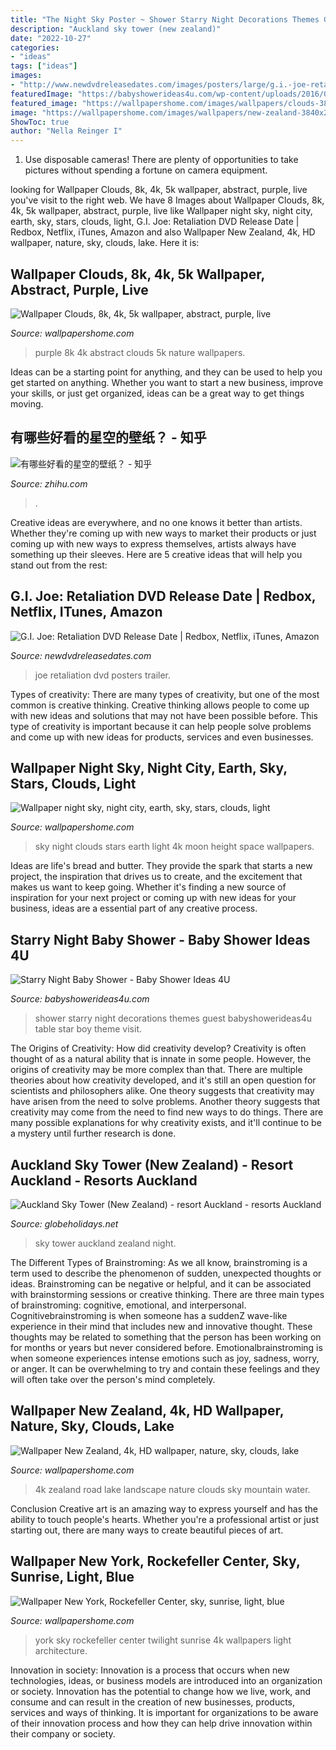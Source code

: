 ```yaml
---
title: "The Night Sky Poster ~ Shower Starry Night Decorations Themes Guest Babyshowerideas4u Table Star Boy Theme Visit"
description: "Auckland sky tower (new zealand)"
date: "2022-10-27"
categories:
- "ideas"
tags: ["ideas"]
images:
- "http://www.newdvdreleasedates.com/images/posters/large/g.i.-joe-retaliation-2013-30.jpg"
featuredImage: "https://babyshowerideas4u.com/wp-content/uploads/2016/09/Starry-Night-Baby-Shower-Guest-Table.jpg"
featured_image: "https://wallpapershome.com/images/wallpapers/clouds-3840x2160-8k-4k-5k-wallpaper-abstract-purple-live-wallpaper-6469.jpg"
image: "https://wallpapershome.com/images/wallpapers/new-zealand-3840x2160-4k-hd-wallpaper-nature-sky-clouds-lake-road-919.jpg"
ShowToc: true
author: "Nella Reinger I"
---
```



1. Use disposable cameras! There are plenty of opportunities to take pictures without spending a fortune on camera equipment.

	

		
looking for Wallpaper Clouds, 8k, 4k, 5k wallpaper, abstract, purple, live you've visit to the right web. We have 8 Images about Wallpaper Clouds, 8k, 4k, 5k wallpaper, abstract, purple, live like Wallpaper night sky, night city, earth, sky, stars, clouds, light, G.I. Joe: Retaliation DVD Release Date | Redbox, Netflix, iTunes, Amazon and also Wallpaper New Zealand, 4k, HD wallpaper, nature, sky, clouds, lake. Here it is:
		
    
## Wallpaper Clouds, 8k, 4k, 5k Wallpaper, Abstract, Purple, Live

<img loading=lazy src="https://wallpapershome.com/images/wallpapers/clouds-3840x2160-8k-4k-5k-wallpaper-abstract-purple-live-wallpaper-6469.jpg" onerror="this.onerror=null;this.src='https://tse3.mm.bing.net/th?id=OIP.nEbIr1ijN96MbXtlRMCq2AHaEK&amp;pid=15.1';" alt="Wallpaper Clouds, 8k, 4k, 5k wallpaper, abstract, purple, live">

_Source: wallpapershome.com_

>purple 8k 4k abstract clouds 5k nature wallpapers. 

	

Ideas can be a starting point for anything, and they can be used to help you get started on anything. Whether you want to start a new business, improve your skills, or just get organized, ideas can be a great way to get things moving.

    
## 有哪些好看的星空的壁纸？ - 知乎

<img loading=lazy src="https://pic2.zhimg.com/v2-be14e48015f999810f28da1870b978a7_r.jpg?source=1940ef5c" onerror="this.onerror=null;this.src='https://tse3.mm.bing.net/th?id=OIP.VMR4atXL4dmWxov8A8_LwwHaO0&amp;pid=15.1';" alt="有哪些好看的星空的壁纸？ - 知乎">

_Source: zhihu.com_

>. 

	

Creative ideas are everywhere, and no one knows it better than artists. Whether they're coming up with new ways to market their products or just coming up with new ways to express themselves, artists always have something up their sleeves. Here are 5 creative ideas that will help you stand out from the rest: 

    
## G.I. Joe: Retaliation DVD Release Date | Redbox, Netflix, ITunes, Amazon

<img loading=lazy src="http://www.newdvdreleasedates.com/images/posters/large/g.i.-joe-retaliation-2013-30.jpg" onerror="this.onerror=null;this.src='https://tse2.mm.bing.net/th?id=OIP.bK8FZhaW1O3l4perSyUDvAHaLH&amp;pid=15.1';" alt="G.I. Joe: Retaliation DVD Release Date | Redbox, Netflix, iTunes, Amazon">

_Source: newdvdreleasedates.com_

>joe retaliation dvd posters trailer. 

	

Types of creativity:
There are many types of creativity, but one of the most common is creative thinking. Creative thinking allows people to come up with new ideas and solutions that may not have been possible before. This type of creativity is important because it can help people solve problems and come up with new ideas for products, services and even businesses.

    
## Wallpaper Night Sky, Night City, Earth, Sky, Stars, Clouds, Light

<img loading=lazy src="https://wallpapershome.com/images/wallpapers/night-sky-3840x2160-night-city-earth-sky-stars-clouds-light-height-421.jpg" onerror="this.onerror=null;this.src='https://tse3.mm.bing.net/th?id=OIP.WwsgLgr7ZFqCVtppmlWogQHaEK&amp;pid=15.1';" alt="Wallpaper night sky, night city, earth, sky, stars, clouds, light">

_Source: wallpapershome.com_

>sky night clouds stars earth light 4k moon height space wallpapers. 

	

Ideas are life's bread and butter. They provide the spark that starts a new project, the inspiration that drives us to create, and the excitement that makes us want to keep going. Whether it's finding a new source of inspiration for your next project or coming up with new ideas for your business, ideas are a essential part of any creative process.

    
## Starry Night Baby Shower - Baby Shower Ideas 4U

<img loading=lazy src="https://babyshowerideas4u.com/wp-content/uploads/2016/09/Starry-Night-Baby-Shower-Guest-Table.jpg" onerror="this.onerror=null;this.src='https://tse1.mm.bing.net/th?id=OIP.Pzh7C1TTCYaXbGXMeU0kawHaJ4&amp;pid=15.1';" alt="Starry Night Baby Shower - Baby Shower Ideas 4U">

_Source: babyshowerideas4u.com_

>shower starry night decorations themes guest babyshowerideas4u table star boy theme visit. 

	

The Origins of Creativity: How did creativity develop?
Creativity is often thought of as a natural ability that is innate in some people. However, the origins of creativity may be more complex than that. There are multiple theories about how creativity developed, and it's still an open question for scientists and philosophers alike. One theory suggests that creativity may have arisen from the need to solve problems. Another theory suggests that creativity may come from the need to find new ways to do things. There are many possible explanations for why creativity exists, and it'll continue to be a mystery until further research is done.

    
## Auckland Sky Tower (New Zealand) - Resort Auckland - Resorts Auckland

<img loading=lazy src="https://www.globeholidays.net/Oceania/New_Zealand/Media/Auckland_Sky_Tower_at_Night.jpg" onerror="this.onerror=null;this.src='https://tse2.mm.bing.net/th?id=OIP.bhuPrwmQusMev5ntcT_KVAHaLJ&amp;pid=15.1';" alt="Auckland Sky Tower (New Zealand) - resort Auckland - resorts Auckland">

_Source: globeholidays.net_

>sky tower auckland zealand night. 

	

The Different Types of Brainstroming:
As we all know, brainstroming is a term used to describe the phenomenon of sudden, unexpected thoughts or ideas. Brainstroming can be negative or helpful, and it can be associated with brainstorming sessions or creative thinking. There are three main types of brainstroming: cognitive, emotional, and interpersonal. 
Cognitivebrainstroming is when someone has a suddenZ wave-like experience in their mind that includes new and innovative thought. These thoughts may be related to something that the person has been working on for months or years but never considered before. Emotionalbrainstroming is when someone experiences intense emotions such as joy, sadness, worry, or anger. It can be overwhelming to try and contain these feelings and they will often take over the person's mind completely.

    
## Wallpaper New Zealand, 4k, HD Wallpaper, Nature, Sky, Clouds, Lake

<img loading=lazy src="https://wallpapershome.com/images/wallpapers/new-zealand-3840x2160-4k-hd-wallpaper-nature-sky-clouds-lake-road-919.jpg" onerror="this.onerror=null;this.src='https://tse4.mm.bing.net/th?id=OIP.Xg7WuLnNKL5yDBJ5baExkAHaEK&amp;pid=15.1';" alt="Wallpaper New Zealand, 4k, HD wallpaper, nature, sky, clouds, lake">

_Source: wallpapershome.com_

>4k zealand road lake landscape nature clouds sky mountain water. 

	

Conclusion
Creative art is an amazing way to express yourself and has the ability to touch people's hearts. Whether you're a professional artist or just starting out, there are many ways to create beautiful pieces of art.

    
## Wallpaper New York, Rockefeller Center, Sky, Sunrise, Light, Blue

<img loading=lazy src="https://wallpapershome.com/images/wallpapers/new-york-3840x2160-rockefeller-center-sky-sunrise-light-blue-twilight-855.jpg" onerror="this.onerror=null;this.src='https://tse2.mm.bing.net/th?id=OIP.ec31lGFnvPRXZOnEtupG2AHaEK&amp;pid=15.1';" alt="Wallpaper New York, Rockefeller Center, sky, sunrise, light, blue">

_Source: wallpapershome.com_

>york sky rockefeller center twilight sunrise 4k wallpapers light architecture. 

	

Innovation in society:
Innovation is a process that occurs when new technologies, ideas, or business models are introduced into an organization or society. Innovation has the potential to change how we live, work, and consume and can result in the creation of new businesses, products, services and ways of thinking. It is important for organizations to be aware of their innovation process and how they can help drive innovation within their company or society.

